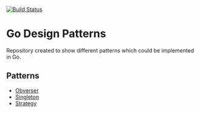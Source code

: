 [![Build Status](https://travis-ci.org/mendrugory/go-designpatterns.svg?branch=master)](https://travis-ci.org/mendrugory/go-designpatterns)

# Go Design Patterns

Repository created to show different patterns which could be implemented in Go.

## Patterns

* [Obverser](https://github.com/mendrugory/go-designpatterns/tree/master/observer)
* [Singleton](https://github.com/mendrugory/go-designpatterns/tree/master/singleton)
* [Strategy](https://github.com/mendrugory/go-designpatterns/tree/master/strategy)
